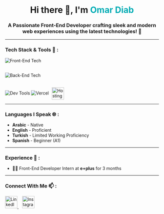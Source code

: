 <h1 align="center">Hi there 👋, I'm <span style="color:#00ADB5;">Omar Diab</span></h1>
<h3 align="center">A Passionate Front-End Developer crafting sleek and modern web experiences using the latest technologies! 🚀</h3>

---

### Tech Stack & Tools 🧰 :
<p align="start">
  <!-- Front-End Technologies -->
  <img src="https://skillicons.dev/icons?i=html,css,js,ts,react,nextjs,redux,jest,pug,sass,bootstrap,tailwind" alt="Front-End Tech" /><br><br>

  <!-- Back-End Technologies -->
  <img src="https://skillicons.dev/icons?i=python,cpp,prisma,postgresql" alt="Back-End Tech" /><br><br>

  <!-- Dev Tools -->
  <img src="https://skillicons.dev/icons?i=git,github,postman,gulp,linux" alt="Dev Tools" />

  <!-- Hosting Platforms -->
  <img src="https://skillicons.dev/icons?i=vercel" alt="Vercel" />
  <img src="https://cdn.worldvectorlogo.com/logos/hostinger.svg" alt="Hostinger" style="height: 40px; vertical-align: middle; margin-left: 6px;" />
</p>


---

### Languages I Speak 🌐 :
- **Arabic** - Native  
- **English** - Proficient  
- **Turkish** - Limited Working Proficiency  
- **Spanish** - Beginner (A1)

---

### Experience 💼 :
- 🧑‍💻 Front-End Developer Intern at **e+plus** for 3 months
---

### Connect With Me 📫 :
<p align="start">
  <a href="https://www.linkedin.com/in/omar-diab-756b0b306/" target="_blank">
    <img src="https://skillicons.dev/icons?i=linkedin" height="40" alt="LinkedIn" />
  </a>
  &nbsp;&nbsp;
  <a href="https://www.instagram.com/omardiab.10" target="_blank">
    <img src="https://skillicons.dev/icons?i=instagram" height="40" alt="Instagram" />
  </a>
</p>

